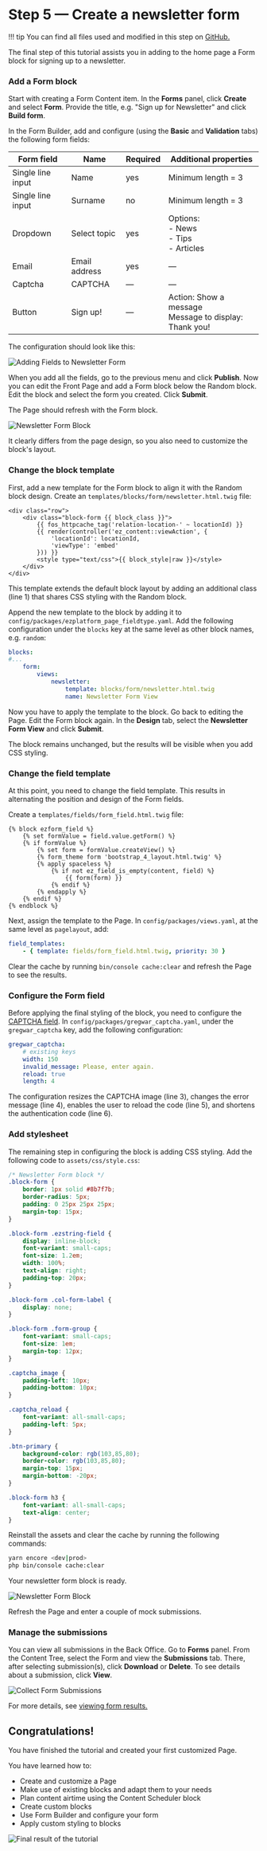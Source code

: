 # Step 5 — Create a newsletter form

!!! tip
    You can find all files used and modified in this step on [GitHub.](https://github.com/ezsystems/ezplatform-ee-beginner-tutorial/tree/v3-master)

The final step of this tutorial assists you in adding to the home page a Form block for signing up to a newsletter.

### Add a Form block

Start with creating a Form Content item.
In the **Forms** panel, click **Create** and select **Form**.
Provide the title, e.g. "Sign up for Newsletter" and click **Build form**.

In the Form Builder, add and configure (using the **Basic** and **Validation** tabs) the following form fields:

|Form field|Name|Required|Additional properties|
|-----|----|--------|---------------------|
|Single line input|Name|yes|Minimum length = 3|
|Single line input|Surname|no|Minimum length = 3|
|Dropdown|Select topic|yes|Options:</br>- News</br>- Tips </br> - Articles|
|Email|Email address|yes|—|
|Captcha|CAPTCHA|—|—|
|Button|Sign up!|—|Action: Show a message</br>Message to display: Thank you!|

The configuration should look like this:

![Adding Fields to Newsletter Form](img/enterprise_tut_form_creation.png "Adding Fields to Newsletter Form")

When you add all the fields, go to the previous menu and click **Publish**.
Now you can edit the Front Page and add a Form block below the Random block.
Edit the block and select the form you created. Click **Submit**.

The Page should refresh with the Form block.

![Newsletter Form Block](img/enterprise_tut_first_form.png "Raw Newsletter Form Block")

It clearly differs from the page design, so you also need to customize the block's layout.

### Change the block template

First, add a new template for the Form block to align it with the Random block design.
Create an `templates/blocks/form/newsletter.html.twig` file:

``` html+twig hl_lines="1"
<div class="row">
    <div class="block-form {{ block_class }}">
        {{ fos_httpcache_tag('relation-location-' ~ locationId) }}
        {{ render(controller('ez_content::viewAction', {
            'locationId': locationId,
            'viewType': 'embed'
        })) }}
        <style type="text/css">{{ block_style|raw }}</style>
    </div>
</div>
```

This template extends the default block layout by adding an additional class (line 1) that shares CSS styling with the Random block.

Append the new template to the block by adding it to `config/packages/ezplatform_page_fieldtype.yaml`.
Add the following configuration under the `blocks` key at the same level as other block names, e.g. `random`:

``` yaml hl_lines="3"
blocks:
#...
    form:
        views:
            newsletter:
                template: blocks/form/newsletter.html.twig
                name: Newsletter Form View
```

Now you have to apply the template to the block.
Go back to editing the Page.
Edit the Form block again. 
In the **Design** tab, select the **Newsletter Form View** and click **Submit**.

The block remains unchanged, but the results will be visible when you add CSS styling.

### Change the field template 

At this point, you need to change the field template.
This results in alternating the position and design of the Form fields.

Create a `templates/fields/form_field.html.twig` file:

``` html+twig
{% block ezform_field %}
    {% set formValue = field.value.getForm() %}
    {% if formValue %}
        {% set form = formValue.createView() %}
        {% form_theme form 'bootstrap_4_layout.html.twig' %}
        {% apply spaceless %}
            {% if not ez_field_is_empty(content, field) %}
                {{ form(form) }}
            {% endif %}
        {% endapply %}
    {% endif %}
{% endblock %}
```

Next, assign the template to the Page.
In `config/packages/views.yaml`, at the same level as `pagelayout`, add:

``` yaml
field_templates:
    - { template: fields/form_field.html.twig, priority: 30 }
```

Clear the cache by running `bin/console cache:clear` and refresh the Page to see the results.

### Configure the Form field

Before applying the final styling of the block, you need to configure the [CAPTCHA field](../../extending/extending_form_builder.md#captcha-field).
In `config/packages/gregwar_captcha.yaml`, under the `gregwar_captcha` key, add the following configuration:

``` yaml
gregwar_captcha:
    # existing keys
    width: 150
    invalid_message: Please, enter again.
    reload: true
    length: 4
```
The configuration resizes the CAPTCHA image (line 3), changes the error message (line 4), enables the user to reload the code (line 5), and shortens the authentication code (line 6).

### Add stylesheet

The remaining step in configuring the block is adding CSS styling.
Add the following code to `assets/css/style.css`:

``` css
/* Newsletter Form block */
.block-form {
    border: 1px solid #8b7f7b;
    border-radius: 5px;
    padding: 0 25px 25px 25px;
    margin-top: 15px;
}

.block-form .ezstring-field {
    display: inline-block;
    font-variant: small-caps;
    font-size: 1.2em;
    width: 100%;
    text-align: right;
    padding-top: 20px;
}

.block-form .col-form-label {
    display: none;
}

.block-form .form-group {
    font-variant: small-caps;
    font-size: 1em;
    margin-top: 12px;
}

.captcha_image {
    padding-left: 10px;
    padding-bottom: 10px;
}

.captcha_reload {
    font-variant: all-small-caps;
    padding-left: 5px;
}

.btn-primary {
    background-color: rgb(103,85,80);
    border-color: rgb(103,85,80);
    margin-top: 15px;
    margin-bottom: -20px;
}

.block-form h3 {
    font-variant: all-small-caps;
    text-align: center;
}
```
Reinstall the assets and clear the cache by running the following commands:

``` bash
yarn encore <dev|prod>
php bin/console cache:clear
```
Your newsletter form block is ready.

![Newsletter Form Block](img/enterprise_tut_final_form.png "Newsletter Form Block")

Refresh the Page and enter a couple of mock submissions.

### Manage the submissions

You can view all submissions in the Back Office.
Go to **Forms** panel. From the Content Tree, select the Form and view the **Submissions** tab.
There, after selecting submission(s), click **Download** or **Delete**.
To see details about a submission, click **View**.

![Collect Form Submissions](img/enterprise_tut_form_collect_sub.png "Collect Form Submissions")

For more details, see [viewing form results.](https://doc.ezplatform.com/projects/userguide/en/latest/creating_content_advanced/#viewing-results)

## Congratulations!

You have finished the tutorial and created your first customized Page.

You have learned how to:

- Create and customize a Page
- Make use of existing blocks and adapt them to your needs
- Plan content airtime using the Content Scheduler block
- Create custom blocks
- Use Form Builder and configure your form
- Apply custom styling to blocks

![Final result of the tutorial](img/enterprise_tut_main_screen.png "Final result of the tutorial")
